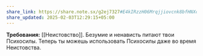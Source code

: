 ```yaml
---
share_link: https://share.note.sx/g2ej7327#E4kIRzzH06Mrqjjiovcnk8bfHNXcRmniRKoJKr3l9Yk
share_updated: 2025-02-03T12:29:15+05:00
---
```

**Требования:** [[Неистовство]].
Безумие и ненависть питают твои Психосилы. Теперь ты можешь использовать Психосилы даже во время Неистовства.